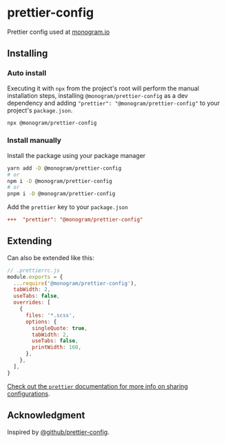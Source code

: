 # prettier-config

Prettier config used at [monogram.io](https://monogram.io)

## Installing

### Auto install

Executing it with `npx` from the project's root will perform the manual installation steps, installing `@monogram/prettier-config` as a dev dependency and adding `"prettier": "@monogram/prettier-config"` to your project's `package.json`.

```sh
npx @monogram/prettier-config
```

### Install manually

Install the package using your package manager

```sh
yarn add -D @monogram/prettier-config
# or
npm i -D @monogram/prettier-config
# or
pnpm i -D @monogram/prettier-config
```

Add the `prettier` key to your `package.json`

```diff
+++  "prettier": "@monogram/prettier-config"
```

## Extending

Can also be extended like this:

```js
// .prettierrc.js
module.exports = {
  ...require('@monogram/prettier-config'),
  tabWidth: 2,
  useTabs: false,
  overrides: [
    {
      files: '*.scss',
      options: {
        singleQuote: true,
        tabWidth: 2,
        useTabs: false,
        printWidth: 160,
      },
    },
  ],
}
```

[Check out the `prettier` documentation for more info on sharing configurations](https://prettier.io/docs/en/configuration.html#sharing-configurations).

## Acknowledgment

Inspired by [@github/prettier-config](https://www.npmjs.com/package/@github/prettier-config).
